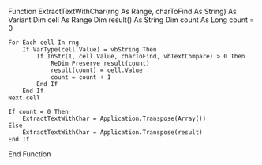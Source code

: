 Function ExtractTextWithChar(rng As Range, charToFind As String) As Variant
    Dim cell As Range
    Dim result() As String
    Dim count As Long
    count = 0

    For Each cell In rng
        If VarType(cell.Value) = vbString Then
            If InStr(1, cell.Value, charToFind, vbTextCompare) > 0 Then
                ReDim Preserve result(count)
                result(count) = cell.Value
                count = count + 1
            End If
        End If
    Next cell

    If count = 0 Then
        ExtractTextWithChar = Application.Transpose(Array())
    Else
        ExtractTextWithChar = Application.Transpose(result)
    End If
End Function
